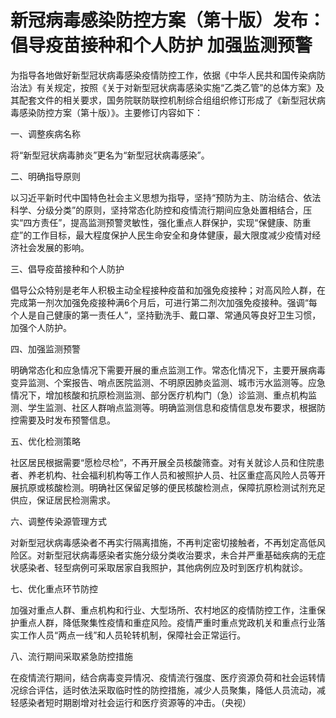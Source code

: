 # 新冠病毒感染防控方案（第十版）发布：倡导疫苗接种和个人防护 加强监测预警

为指导各地做好新型冠状病毒感染疫情防控工作，依据《中华人民共和国传染病防治法》有关规定，按照《关于对新型冠状病毒感染实施“乙类乙管”的总体方案》及其配套文件的相关要求，国务院联防联控机制综合组组织修订形成了《新型冠状病毒感染防控方案（第十版）》。主要修订内容如下：

一、调整疾病名称

将“新型冠状病毒肺炎”更名为“新型冠状病毒感染”。

二、明确指导原则

以习近平新时代中国特色社会主义思想为指导，坚持“预防为主、防治结合、依法科学、分级分类”的原则，坚持常态化防控和疫情流行期间应急处置相结合，压实“四方责任”，提高监测预警灵敏性，强化重点人群保护，实现“保健康、防重症”的工作目标，最大程度保护人民生命安全和身体健康，最大限度减少疫情对经济社会发展的影响。

三、倡导疫苗接种和个人防护

倡导公众特别是老年人积极主动全程接种疫苗和加强免疫接种；对高风险人群，在完成第一剂次加强免疫接种满6个月后，可进行第二剂次加强免疫接种。强调“每个人是自己健康的第一责任人”，坚持勤洗手、戴口罩、常通风等良好卫生习惯，加强个人防护。

四、加强监测预警

明确常态化和应急情况下需要开展的重点监测工作。常态化情况下，主要开展病毒变异监测、个案报告、哨点医院监测、不明原因肺炎监测、城市污水监测等。应急情况下，增加核酸和抗原检测监测、部分医疗机构门（急）诊监测、重点机构监测、学生监测、社区人群哨点监测等。明确监测信息和疫情信息发布要求，根据防控需要及时发布预警信息。

五、优化检测策略

社区居民根据需要“愿检尽检”，不再开展全员核酸筛查。对有关就诊人员和住院患者、养老机构、社会福利机构等工作人员和被照护人员、社区重症高风险人员等开展抗原或核酸检测。明确社区保留足够的便民核酸检测点，保障抗原检测试剂充足供应，保证居民检测需求。

六、调整传染源管理方式

对新型冠状病毒感染者不再实行隔离措施，不再判定密切接触者，不再划定高低风险区。对新型冠状病毒感染者实施分级分类收治要求，未合并严重基础疾病的无症状感染者、轻型病例可采取居家自我照护，其他病例应及时到医疗机构就诊。

七、优化重点环节防控

加强对重点人群、重点机构和行业、大型场所、农村地区的疫情防控工作，注重保护重点人群，降低聚集性疫情和重症风险。疫情严重时重点党政机关和重点行业落实工作人员“两点一线”和人员轮转机制，保障社会正常运行。

八、流行期间采取紧急防控措施

在疫情流行期间，结合病毒变异情况、疫情流行强度、医疗资源负荷和社会运转情况综合评估，适时依法采取临时性的防控措施，减少人员聚集，降低人员流动，减轻感染者短时期剧增对社会运行和医疗资源等的冲击。（央视）

